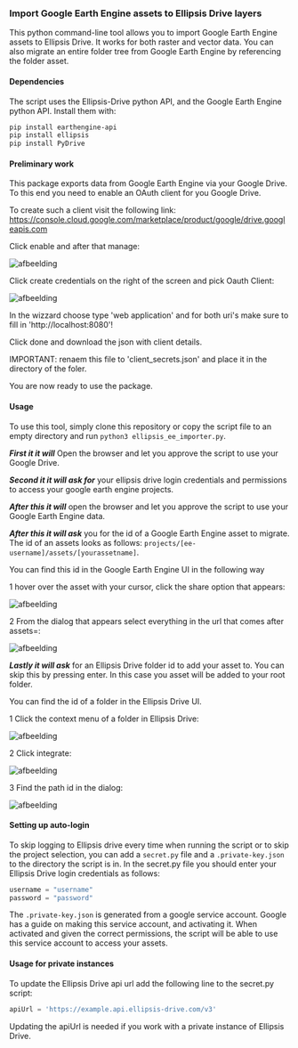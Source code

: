 
### Import Google Earth Engine assets to Ellipsis Drive layers

This python command-line tool allows you to import Google Earth Engine assets to Ellipsis Drive. It works for both raster and vector data. You can also migrate an entire folder tree from Google Earth Engine by referencing the folder asset.

#### Dependencies
The script uses the Ellipsis-Drive python API, and the Google Earth Engine python API. Install them with:

```bash
pip install earthengine-api
pip install ellipsis
pip install PyDrive
```

#### Preliminary work
This package exports data from Google Earth Engine via your Google Drive. To this end you need to enable an OAuth client for you Google Drive.

To create such a client visit the following link:
https://console.cloud.google.com/marketplace/product/google/drive.googleapis.com

Click enable and after that manage:

![afbeelding](https://github.com/ellipsis-drive/ellipsis-google-earth-engine-porting/assets/52099544/48f0875a-58f9-49d0-b8e5-605d69740db9)

Click create credentials on the right of the screen and pick Oauth Client:

![afbeelding](https://github.com/ellipsis-drive/ellipsis-google-earth-engine-porting/assets/52099544/ebc89a33-5e95-47e5-91bc-26f9ea6c3a65)

In the wizzard choose type 'web application' and for both uri's make sure to fill in 'http://localhost:8080'!

Click done and download the json with client details.

IMPORTANT:
renaem this file to 'client_secrets.json' and place it in the directory of the foler.

You are now ready to use the package.


#### Usage
To use this tool, simply clone this repository or copy the script file to an empty directory and run `python3 ellipsis_ee_importer.py`. 

***First it it will*** Open the browser and let you approve the script to use your Google Drive.


***Second it it will ask for*** your ellipsis drive login credentials and permissions to access your google earth engine projects.

***After this it will*** open the browser and let you approve the script to use your Google Earth Engine data.  

***After this it will ask*** you for the id of a Google Earth Engine asset to migrate. The id of an assets looks as follows:
`projects/[ee-username]/assets/[yourassetname]`.

You can find this id in the Google Earth Engine UI in the following way

1 hover over the asset with your cursor, click the share option that appears:

![afbeelding](https://github.com/ellipsis-drive/ellipsis-google-earth-engine-porting/assets/52099544/20ecce1c-1186-4672-ad43-825f51664719)

2 From the dialog that appears select everything in the url that comes after assets=:

![afbeelding](https://github.com/ellipsis-drive/ellipsis-google-earth-engine-porting/assets/52099544/ee639a91-5c14-49a4-adef-ca6715ce3bb9)

***Lastly it will ask*** for an Ellipsis Drive folder id to add your asset to. You can skip this by pressing enter. In this case you asset will be added to your root folder.

You can find the id of a folder in the Ellipsis Drive UI.

1 Click the context menu of a folder in Ellipsis Drive:

![afbeelding](https://github.com/ellipsis-drive/ellipsis-google-earth-engine-porting/assets/52099544/e334c9ee-e4bf-4fab-8d6f-c279edddc7d3)

2 Click integrate:

![afbeelding](https://github.com/ellipsis-drive/ellipsis-google-earth-engine-porting/assets/52099544/e95ba4d0-ee3e-4682-a45b-335e74142b7e)

3 Find the path id in the dialog:

![afbeelding](https://github.com/ellipsis-drive/ellipsis-google-earth-engine-porting/assets/52099544/8d4933ba-5c15-402c-81b0-a2f1e0fff213)


#### Setting up auto-login
To skip logging to Ellipsis drive every time when running the script or to skip the project selection, you can add a `secret.py` file and a `.private-key.json` to the directory the script is in. In the secret.py file you should enter your Ellipsis Drive login credentials as follows:

```py
username = "username"
password = "password"
```

The `.private-key.json` is generated from a google service account. Google has a guide on making this service account, and activating it. When activated and given the correct permissions, the script will be able to use this service account to access your assets.

#### Usage for private instances
To update the Ellipsis Drive api url add the following line to the secret.py script:
```py
apiUrl = 'https://example.api.ellipsis-drive.com/v3'
```
Updating the apiUrl is needed if you work with a private instance of Ellipsis Drive.




